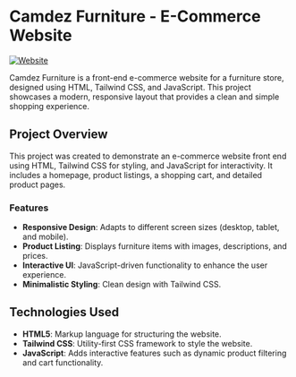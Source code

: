 # Camdez Furniture - E-Commerce Website

[![Website](https://img.shields.io/badge/Website-Visit-brightgreen)](https://49dalbir.github.io/Camdez-Furniture/)

Camdez Furniture is a front-end e-commerce website for a furniture store, designed using HTML, Tailwind CSS, and JavaScript. This project showcases a modern, responsive layout that provides a clean and simple shopping experience.

## Project Overview

This project was created to demonstrate an e-commerce website front end using HTML, Tailwind CSS for styling, and JavaScript for interactivity. It includes a homepage, product listings, a shopping cart, and detailed product pages.

### Features

- **Responsive Design**: Adapts to different screen sizes (desktop, tablet, and mobile).
- **Product Listing**: Displays furniture items with images, descriptions, and prices.
- **Interactive UI**: JavaScript-driven functionality to enhance the user experience.
- **Minimalistic Styling**: Clean design with Tailwind CSS.

## Technologies Used

- **HTML5**: Markup language for structuring the website.
- **Tailwind CSS**: Utility-first CSS framework to style the website.
- **JavaScript**: Adds interactive features such as dynamic product filtering and cart functionality.


